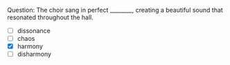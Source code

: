 Question: The choir sang in perfect ________, creating a beautiful sound that resonated throughout the hall.  
- [ ] dissonance  
- [ ] chaos  
- [x] harmony  
- [ ] disharmony  